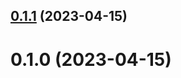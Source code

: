 ## [0.1.1](https://github.com/luwes/dash-video-element/compare/v0.1.0...v0.1.1) (2023-04-15)



# 0.1.0 (2023-04-15)



